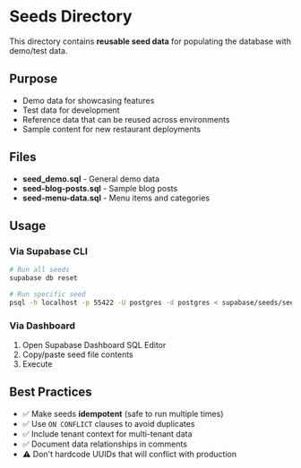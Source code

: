# Seeds Directory

This directory contains **reusable seed data** for populating the database with demo/test data.

## Purpose
- Demo data for showcasing features
- Test data for development
- Reference data that can be reused across environments
- Sample content for new restaurant deployments

## Files

- **seed_demo.sql** - General demo data
- **seed-blog-posts.sql** - Sample blog posts
- **seed-menu-data.sql** - Menu items and categories

## Usage

### Via Supabase CLI
```bash
# Run all seeds
supabase db reset

# Run specific seed
psql -h localhost -p 55422 -U postgres -d postgres < supabase/seeds/seed-menu-data.sql
```

### Via Dashboard
1. Open Supabase Dashboard SQL Editor
2. Copy/paste seed file contents
3. Execute

## Best Practices

- ✅ Make seeds **idempotent** (safe to run multiple times)
- ✅ Use `ON CONFLICT` clauses to avoid duplicates
- ✅ Include tenant context for multi-tenant data
- ✅ Document data relationships in comments
- ⚠️ Don't hardcode UUIDs that will conflict with production
